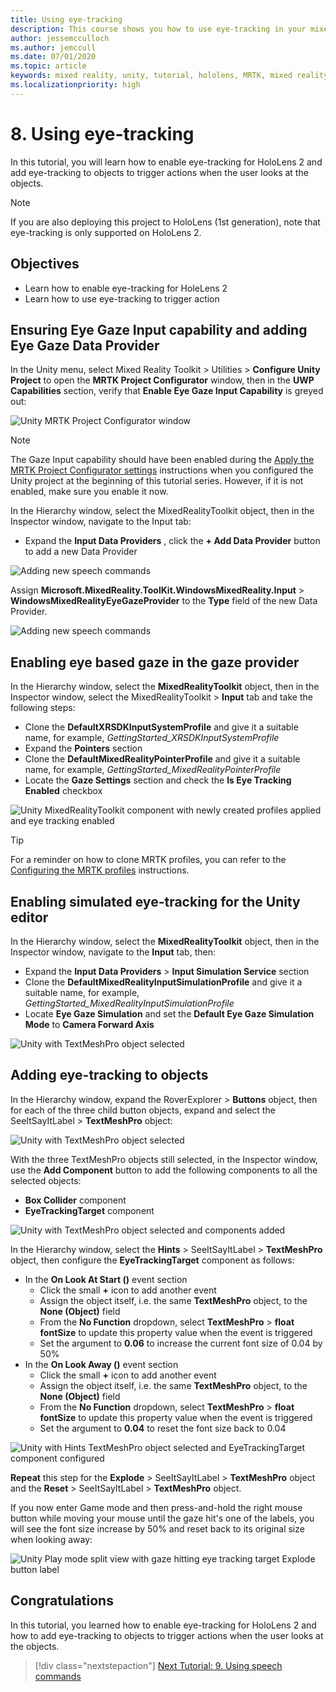```yaml
---
title: Using eye-tracking
description: This course shows you how to use eye-tracking in your mixed reality apps with the Mixed Reality Toolkit (MRTK).
author: jessemcculloch
ms.author: jemccull
ms.date: 07/01/2020
ms.topic: article
keywords: mixed reality, unity, tutorial, hololens, MRTK, mixed reality toolkit, UWP, eye-tracking
ms.localizationpriority: high
---
```


# 8. Using eye-tracking

In this tutorial, you will learn how to enable eye-tracking for HoloLens 2 and add eye-tracking to objects to trigger actions when the user looks at the objects.

> [!NOTE]
> If you are also deploying this project to HoloLens (1st generation), note that eye-tracking is only supported on HoloLens 2.

## Objectives

* Learn how to enable eye-tracking for HoleLens 2
* Learn how to use eye-tracking to trigger action

## Ensuring Eye Gaze Input capability and adding Eye Gaze Data Provider

In the Unity menu, select Mixed Reality Toolkit > Utilities > **Configure Unity Project** to open the **MRTK Project Configurator** window, then in the **UWP Capabilities** section, verify that **Enable Eye Gaze Input Capability** is greyed out:

![Unity MRTK Project Configurator window](images/mr-learning-base/base-08-section1-step1-1.png)

> [!NOTE]
> The Gaze Input capability should have been enabled during the [Apply the MRTK Project Configurator settings](mr-learning-base-02.md#creating-and-configuring-the-scene) instructions when you configured the Unity project at the beginning of this tutorial series. However, if it is not enabled, make sure you enable it now.

In the Hierarchy window, select the MixedRealityToolkit object, then in the Inspector window, navigate to the Input tab:

* Expand the **Input Data Providers** , click the **+ Add Data Provider** button to add a new Data Provider

![Adding new speech commands](images/mr-learning-base/base-08-section1-step1-2.png)

Assign **Microsoft.MixedReality.ToolKit.WindowsMixedReality.Input** > **WindowsMixedRealityEyeGazeProvider** to the **Type** field of the new Data Provider.

![Adding new speech commands](images/mr-learning-base/base-08-section1-step1-3.png)

## Enabling eye based gaze in the gaze provider

In the Hierarchy window, select the **MixedRealityToolkit** object, then in the Inspector window, select the MixedRealityToolkit > **Input** tab and take the following steps:

* Clone the **DefaultXRSDKInputSystemProfile** and give it a suitable name, for example, _GettingStarted_XRSDKInputSystemProfile_
* Expand the **Pointers** section
* Clone the **DefaultMixedRealityPointerProfile** and give it a suitable name, for example, _GettingStarted_MixedRealityPointerProfile_
* Locate the **Gaze Settings** section and check the **Is Eye Tracking Enabled** checkbox

![Unity MixedRealityToolkit component with newly created profiles applied and eye tracking enabled](images/mr-learning-base/base-08-section2-step1-1.png)

> [!TIP]
> For a reminder on how to clone MRTK profiles, you can refer to the [Configuring the MRTK profiles](mr-learning-base-03.md) instructions.

## Enabling simulated eye-tracking for the Unity editor

In the Hierarchy window, select the **MixedRealityToolkit** object, then in the Inspector window, navigate to the **Input** tab, then:

* Expand the **Input Data Providers** > **Input Simulation Service** section
* Clone the **DefaultMixedRealityInputSimulationProfile** and give it a suitable name, for example, _GettingStarted_MixedRealityInputSimulationProfile_
* Locate **Eye Gaze Simulation** and set the **Default Eye Gaze Simulation Mode** to **Camera Forward Axis**

![Unity with TextMeshPro object selected](images/mr-learning-base/base-08-section3-step1-1.png)

## Adding eye-tracking to objects

In the Hierarchy window, expand the RoverExplorer > **Buttons** object, then for each of the three child button objects, expand and select the SeeItSayItLabel > **TextMeshPro** object:

![Unity with TextMeshPro object selected](images/mr-learning-base/base-08-section4-step1-1.png)

With the three TextMeshPro objects still selected, in the Inspector window, use the **Add Component** button to add the following components to all the selected objects:

* **Box Collider** component
* **EyeTrackingTarget** component

![Unity with TextMeshPro object selected and components added](images/mr-learning-base/base-08-section4-step1-2.png)

In the Hierarchy window, select the **Hints** > SeeItSayItLabel > **TextMeshPro** object, then configure the **EyeTrackingTarget** component as follows:

* In the **On Look At Start ()** event section
  * Click the small **+** icon to add another event
  * Assign the object itself, i.e. the same **TextMeshPro** object, to the **None (Object)** field
  * From the **No Function** dropdown, select **TextMeshPro** > **float fontSize** to update this property value when the event is triggered
  * Set the argument to **0.06** to increase the current font size of 0.04 by 50%
* In the **On Look Away ()** event section
  * Click the small **+** icon to add another event
  * Assign the object itself, i.e. the same **TextMeshPro** object, to the **None (Object)** field
  * From the **No Function** dropdown, select **TextMeshPro** > **float fontSize** to update this property value when the event is triggered
  * Set the argument to **0.04** to reset the font size back to 0.04

![Unity with Hints TextMeshPro object selected and EyeTrackingTarget component configured](images/mr-learning-base/base-08-section4-step1-3.png)

**Repeat** this step for the **Explode** > SeeItSayItLabel > **TextMeshPro** object and the **Reset** > SeeItSayItLabel > **TextMeshPro** object.

If you now enter Game mode and then press-and-hold the right mouse button while moving your mouse until the gaze hit's one of the labels, you will see the font size increase by 50% and reset back to its original size when looking away:

![Unity Play mode split view with gaze hitting eye tracking target Explode button label](images/mr-learning-base/base-08-section4-step1-4.png)

## Congratulations

In this tutorial, you learned how to enable eye-tracking for HoloLens 2 and how to add eye-tracking to objects to trigger actions when the user looks at the objects.

> [!div class="nextstepaction"]
> [Next Tutorial: 9. Using speech commands](mr-learning-base-09.md)
